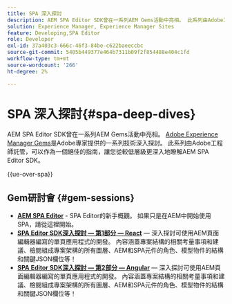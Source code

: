 ```yaml
---
title: SPA 深入探討
description: AEM SPA Editor SDK曾在一系列AEM Gems活動中亮相。 此系列由Adobe工程師託管，可以作為一個絕佳的指南，以便在由Adobe工程師託管的低層級對AEM SPA Editor SDK有更深入的瞭解。
solution: Experience Manager, Experience Manager Sites
feature: Developing,SPA Editor
role: Developer
exl-id: 37a403c3-666c-46f3-84be-c622baeeccbc
source-git-commit: 5405b449377e464b7311b09f2f854488e404c1fd
workflow-type: tm+mt
source-wordcount: '266'
ht-degree: 2%

---
```


# SPA 深入探討{#spa-deep-dives}

AEM SPA Editor SDK曾在一系列AEM Gems活動中亮相。 [Adobe Experience Manager Gems](https://helpx.adobe.com/experience-manager/kt/eseminars/gems/aem-index.html)是Adobe專家提供的一系列技術深入探討。 此系列由Adobe工程師託管，可以作為一個絕佳的指南，讓您從較低層級更深入地瞭解AEM SPA Editor SDK。

{{ue-over-spa}}

## Gem研討會 {#gem-sessions}

* **[AEM SPA Editor](https://experienceleague.adobe.com/en/docs/events/experience-manager-gems-recordings/gems2018/aem-spa-editor)** - SPA Editor的新手概觀。 如果只是在AEM中開始使用SPA，請從這裡開始。
* **[SPA Editor SDK深入探討 — 第1部分 — React](https://experienceleague.adobe.com/en/docs/events/experience-manager-gems-recordings/gems2018/spa-editor-sdk-deep-dive-react)** — 深入探討可使用AEM頁面編輯器編寫的單頁應用程式的開發。 內容涵蓋專案結構的相關考量事項和建議、檢閱組成專案架構的所有圖層、AEM和SPA元件的角色、模型物件的結構和關鍵JSON欄位等！
* **[SPA Editor SDK深入探討 — 第2部分 — Angular](https://experienceleague.adobe.com/en/docs/events/experience-manager-gems-recordings/gems2018/spa-editor-sdk-deep-dive-angular)** — 深入探討可使用AEM頁面編輯器編寫的單頁應用程式的開發。 內容涵蓋專案結構的相關考量事項和建議、檢閱組成專案架構的所有圖層、AEM和SPA元件的角色、模型物件的結構和關鍵JSON欄位等！
